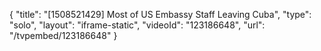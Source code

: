 {
    "title": "[1508521429] Most of US Embassy Staff Leaving Cuba",
    "type": "solo",
    "layout": "iframe-static",
    "videoId": "123186648",
    "url": "\/tvpembed\/123186648"
}
